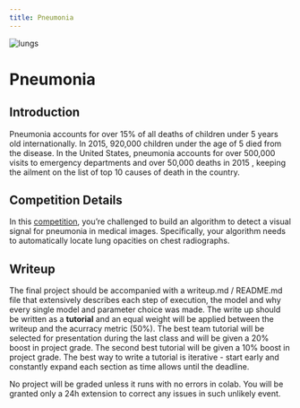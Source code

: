 ```yaml
---
title: Pneumonia 
---
```


![lungs](lungs.jpg)

# Pneumonia 

## Introduction
Pneumonia accounts for over 15% of all deaths of children under 5 years old internationally. In 2015, 920,000 children under the age of 5 died from the disease. In the United States, pneumonia accounts for over 500,000 visits to emergency departments and over 50,000 deaths in 2015 , keeping the ailment on the list of top 10 causes of death in the country.

## Competition Details
In this [competition](https://www.kaggle.com/c/rsna-pneumonia-detection-challenge/kernels), you’re challenged to build an algorithm to detect a visual signal for pneumonia in medical images. Specifically, your algorithm needs to automatically locate lung opacities on chest radiographs.

## Writeup
The final project should be accompanied with a writeup.md / README.md file that extensively describes each step of execution, the model and why every single model and parameter choice was made. The write up should be written as a **tutorial** and an equal weight will be applied between the writeup and the acurracy metric (50%). The best team tutorial will be selected for presentation during the last class and will be given a 20%  boost in project grade.  The second best tutorial will be given a 10% boost in project grade. The best way to write a tutorial is iterative - start early and constantly expand each section as time allows until the deadline. 

No project will be graded unless it runs with no errors in colab. You will be granted only a 24h extension to correct any issues in such unlikely event.


